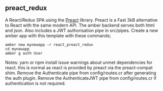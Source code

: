 ## preact_redux

A React/Redux SPA using the [Preact](https://preactjs.com) library.
Preact is a Fast 3kB alternative to React with the same modern API.
The amber backend serves both html and json.  Also includes a JWT authorisation
pipe in src/pipes.  Create a new amber app with this template with these commands;

```
amber new mynewapp -r react_preact_redux
cd mynewapp
amber g auth User
```
Notes:  yarn or npm install issue warnings about unmet dependencies for react.  this
is normal as react is provided by preact via the preact-compat shim.  Remove the
Authenticate pipe from config/routes.cr after generating the auth plugin.  Remove the
AuthenticateJWT pipe from config/routes.cr if authentication is not required.
